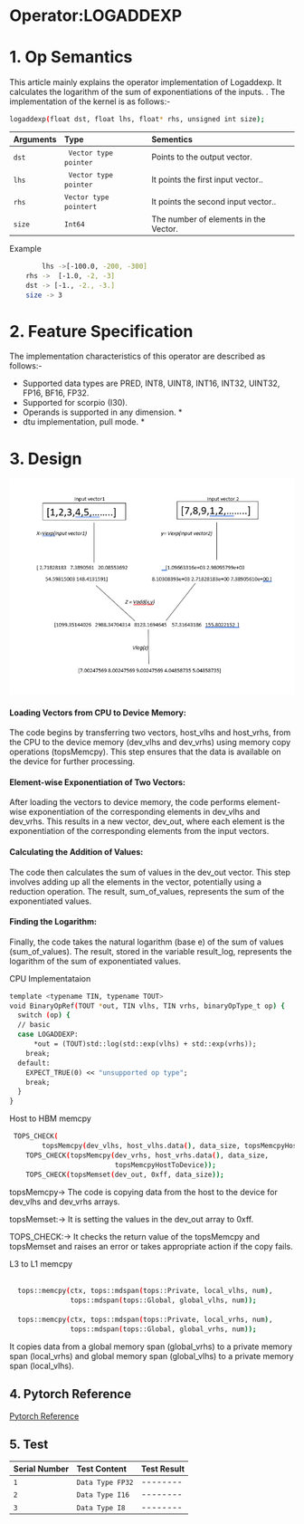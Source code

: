 # Operator:LOGADDEXP
# 1. Op Semantics
This article mainly explains the operator implementation of Logaddexp.
It calculates the logarithm of the sum of exponentiations of the inputs.
.
The implementation of the kernel is as follows:-

```bash
logaddexp(float dst, float lhs, float* rhs, unsigned int size);
```

| Arguments | Type     | Sementics                |
| :-------- | :------- | :------------------------- |
| `dst` | ` Vector type pointer` | Points to the output vector. |
| `lhs` | ` Vector type pointer` | It points the first input vector.. |
| `rhs` | `Vector type pointert` |  It points the second input vector.. |
| `size` | `Int64 `              | The number of elements in the Vector.|  

Example
```bash
        lhs ->⁡[-100.0, -200, -300]
	rhs ->  [-1.0, -2, -3]
	dst -> [-1., -2., -3.]
	size -> 3
```


# 2. Feature Specification

The implementation characteristics of this operator are described as follows:-

- Supported data types are PRED, INT8, UINT8, INT16, INT32, UINT32, FP16, BF16, FP32.
- Supported for scorpio (I30).
- Operands is supported in any dimension. *
- dtu implementation, pull mode. *




# 3. Design
![Screenshot](https://github.com/allen1245456/external_documentation/blob/main/Screenshot%202023-11-21%20142309.png)

#### Loading Vectors from CPU to Device Memory:
The code begins by transferring two vectors, host_vlhs and host_vrhs, from the CPU to the device memory (dev_vlhs and dev_vrhs) using memory copy operations (topsMemcpy). This step ensures that the data is available on the device for further processing.

#### Element-wise Exponentiation of Two Vectors:
After loading the vectors to device memory, the code performs element-wise exponentiation of the corresponding elements in dev_vlhs and dev_vrhs. This results in a new vector, dev_out, where each element is the exponentiation of the corresponding elements from the input vectors.

#### Calculating the Addition of Values:
The code then calculates the sum of values in the dev_out vector. This step involves adding up all the elements in the vector, potentially using a reduction operation. The result, sum_of_values, represents the sum of the exponentiated values.

#### Finding the Logarithm:
Finally, the code takes the natural logarithm (base e) of the sum of values (sum_of_values). The result, stored in the variable result_log, represents the logarithm of the sum of exponentiated values.




CPU Implementataion

```bash
template <typename TIN, typename TOUT>
void BinaryOpRef(TOUT *out, TIN vlhs, TIN vrhs, binaryOpType_t op) {
  switch (op) {
  // basic
  case LOGADDEXP:
      *out = (TOUT)std::log(std::exp(vlhs) + std::exp(vrhs));
    break;
  default:
    EXPECT_TRUE(0) << "unsupported op type";
    break;
  }
}
```

Host to HBM memcpy

```bash
 TOPS_CHECK(
        topsMemcpy(dev_vlhs, host_vlhs.data(), data_size, topsMemcpyHostToDevice));
    TOPS_CHECK(topsMemcpy(dev_vrhs, host_vrhs.data(), data_size,
                          topsMemcpyHostToDevice));
    TOPS_CHECK(topsMemset(dev_out, 0xff, data_size));

```
topsMemcpy->
The code is copying data from the host to the device for dev_vlhs and dev_vrhs arrays.

topsMemset:->
It is setting the values in the dev_out array to 0xff.

TOPS_CHECK:->
It checks the return value of the topsMemcpy and topsMemset and raises an error or takes appropriate action if the copy fails.

L3 to L1 memcpy

```bash

  tops::memcpy(ctx, tops::mdspan(tops::Private, local_vlhs, num),
               tops::mdspan(tops::Global, global_vlhs, num));

  tops::memcpy(ctx, tops::mdspan(tops::Private, local_vrhs, num),
               tops::mdspan(tops::Global, global_vrhs, num));
```

It copies data from a global memory span (global_vrhs) to a private memory span (local_vrhs) and  global memory span (global_vlhs) to a private memory span (local_vlhs).


## 4. Pytorch Reference

[Pytorch Reference](https://pytorch.org/docs/stable/generated/torch.logaddexp.html)


## 5. Test
| Serial Number | Test Content     | Test Result                |
| :-------- | :------- | :------------------------- |
| `1` | `Data Type FP32` | -------- |
| `2` | `Data Type I16` | -------- |
| `3` | `Data Type I8` | -------- |







